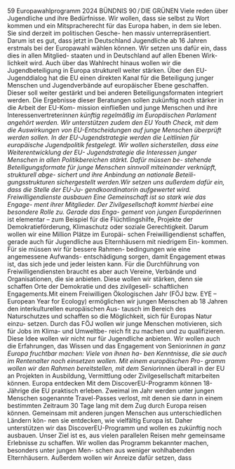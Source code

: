 59
Europawahlprogramm 2024
BÜNDNIS 90 / DIE GRÜNEN 
Viele reden über Jugendliche und ihre Bedürfnisse. 
Wir wollen, dass sie selbst zu Wort kommen und 
ein Mitspracherecht für das Europa haben, in dem 
sie leben. Sie sind derzeit im politischen Gesche-
hen massiv unterrepräsentiert. Darum ist es gut, 
dass jetzt in Deutschland Jugendliche ab 16 Jahren 
erstmals bei der Europawahl wählen können. Wir 
setzen uns dafür ein, dass dies in allen Mitglied-
staaten und in Deutschland auf allen Ebenen Wirk-
lichkeit wird.
Auch über das Wahlrecht hinaus wollen wir die 
Jugendbeteiligung in Europa strukturell weiter 
stärken. Über den EU-Jugenddialog hat die EU 
einen direkten Kanal für die Beteiligung junger 
Menschen und Jugendverbände auf europäischer 
Ebene geschaffen. Dieser soll weiter gestärkt 
und bei anderen Beteiligungsformaten integriert 
werden. Die Ergebnisse dieser Beratungen sollen 
zukünftig noch stärker in die Arbeit der EU-Kom-
mission einfließen und junge Menschen und ihre 
Interessenvertreter*innen künftig regelmäßig 
im Europäischen Parlament angehört werden. 
Wir unterstützen zudem den EU Youth Check, mit 
dem die Auswirkungen von EU-Entscheidungen 
auf junge Menschen überprüft werden sollen. In 
der EU-Jugendstrategie werden die Leitlinien für 
europäische Jugendpolitik festgelegt. Wir wollen 
sicherstellen, dass eine Weiterentwicklung der EU-
Jugendstrategie die Interessen junger Menschen in 
allen Politikbereichen stärkt. Dafür müssen be-
stehende Beteiligungsformate für junge Menschen 
sinnvoll miteinander verknüpft, strukturell abge-
sichert und ihre Anbindung an nationale Beteili-
gungsstrukturen sichergestellt werden.Wir setzen 
uns außerdem dafür ein, dass die Stelle der EU-Ju-
gendkoordinatorin aufgewertet wird.
Freiwilligendienste ausbauen
Eine Gemeinschaft ist so stark wie das Engage-
ment ihrer Mitglieder. Der Zivilgesellschaft kommt 
hierbei eine besondere Rolle zu. Gerade das Enga-
gement von jungen Europäer*innen ist elementar 
– zum Beispiel für die Flüchtlingshilfe, Projekte 
der Demokratieförderung, Klimaschutz oder soziale 
Gerechtigkeit.
Darum wollen wir eine Million Plätze im Europäi-
schen Freiwilligendienst schaffen, gerade auch für 
Jugendliche aus Elternhäusern mit niedrigem Ein-
kommen. Für sie müssen wir für bessere Rahmen-
bedingungen wie eine angemessene Aufwands-
entschädigung sorgen, damit Engagement etwas 
ist, das sich jede und jeder leisten kann. Für die 
Durchführung von Freiwilligendiensten braucht es 
aber auch Vereine, Verbände und Organisationen, 
die sie anbieten. Diese wollen wir stärken, denn sie 
schaffen Orte der Demokratie und des zivilgesell-
schaftlichen Engagements.Mit einem Freiwilligen 
Ökologischen Jahr (FÖJ bzw. EYE – European Year 
for Ecology) ermöglichen wir jungen Menschen ab 
18 Jahren den interkulturellen europäischen Aus-
tausch im Bereich des Naturschutzes und schaffen 
so die Möglichkeit, sich für Europas Natur einzu-
setzen. Durch das FÖJ wollen wir junge Menschen 
motivieren, sich für Jobs im Klima- und Umweltbe-
reich fit zu machen und zu qualifizieren.
Diese Idee wollen wir nicht nur für Jugendliche 
anbieten. Wir wollen auch die Erfahrungen, das 
Wissen und das Engagement von Senior*innen in 
ganz Europa fruchtbar machen: Viele von ihnen ha-
ben Kenntnisse, die sie auch im Rentenalter noch 
einsetzen wollen. Mit einem europäischen Pro-
gramm wollen wir den Rahmen bereitstellen, mit 
dem Senior*innen überall in der EU an Projekten 
in Ausbildung, Vermittlung oder Zivilgesellschaft 
mitarbeiten können.
Europa entdecken
Mit dem DiscoverEU-Programm können 18-Jährige 
die EU praktisch erleben. Zweimal im Jahr werden 
unter jungen Menschen sogenannte Travel-Passes 
verlost, mit denen sie dann in einem bestimmten 
Zeitraum 30 Tage lang mit dem Zug durch Europa 
reisen können. Gemeinsam mit anderen jungen 
Menschen aus unterschiedlichen Ländern kön-
nen sie entdecken, wie vielfältig Europa ist. Daher 
unterstützen wir das DiscoverEU-Programm und 
wollen es zukünftig noch ausbauen. Unser Ziel ist 
es, aus vielen parallelen Reisen mehr gemeinsame 
Erlebnisse zu schaffen. Wir wollen das Programm 
bekannter machen, besonders unter jungen Men-
schen aus weniger wohlhabenden Elternhäusern. 
Außerdem wollen wir Anreize dafür setzen, dass 
